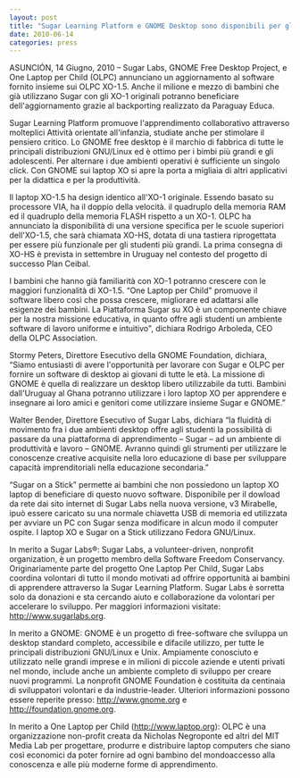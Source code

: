 ```yaml
---
layout: post
title: "Sugar Learning Platform e GNOME Desktop sono disponibili per gli XO-1.5 di One Laptop per Child; Compatibili anche per i nuovi XO-HS High School Edition"
date: 2010-06-14
categories: press
---
```



ASUNCIÓN, 14 Giugno, 2010 – Sugar Labs, GNOME Free Desktop Project, e One
Laptop per Child (OLPC) annunciano un aggiornamento al software fornito
insieme sui OLPC XO-1.5. Anche il milione e mezzo di bambini che già
utilizzano Sugar con gli XO-1 originali potranno beneficiare
dell'aggiornamento grazie al backporting realizzato da Paraguay Educa.

Sugar Learning Platform promuove l'apprendimento collaborativo attraverso
molteplici Attività orientate all'infanzia, studiate anche per stimolare il
pensiero critico. Lo GNOME free desktop è il marchio di fabbrica di tutte le
principali distribuzioni GNU/Linux ed è ottimo per i bimbi più grandi e gli
adolescenti. Per alternare i due ambienti operativi è sufficiente un singolo
click. Con GNOME sui laptop XO si apre la porta a migliaia di altri
applicativi per la didattica e per la produttività.

Il laptop XO-1.5 ha design identico all'XO-1 originale. Essendo basato su
processore VIA, ha il doppio della velocità. il quadruplo della memoria RAM ed
il quadruplo della memoria FLASH rispetto a un XO-1. OLPC ha annunciato la
disponibilità di una versione specifica per le scuole superiori dell'XO-1.5,
che sarà chiamata XO-HS, dotata di una tastiera riprogettata per essere più
funzionale per gli studenti più grandi. La prima consegna di XO-HS è prevista
in settembre in Uruguay nel contesto del progetto di successo Plan Ceibal.

I bambini che hanno già familiarità con XO-1 potranno crescere con le maggiori
funzionalità di XO-1.5. “One Laptop per Child" promuove il software libero
così che possa crescere, migliorare ed adattarsi alle esigenze dei bambini. La
Piattaforma Sugar su XO è un componente chiave per la nostra missione
educativa, in quanto offre agli studenti un ambiente software di lavoro
uniforme e intuitivo", dichiara Rodrigo Arboleda, CEO della OLPC Association.

Stormy Peters, Direttore Esecutivo della GNOME Foundation, dichiara, “Siamo
entusiasti di avere l'opportunità per lavorare con Sugar e OLPC per fornire un
software di desktop ai giovani di tutte le età. La missione di GNOME è quella
di realizzare un desktop libero utilizzabile da tutti. Bambini dall'Uruguay al
Ghana potranno utilizzare i loro laptop XO per apprendere e insegnare ai loro
amici e genitori come utilizzare insieme Sugar e GNOME.”

Walter Bender, Direttore Esecutivo of Sugar Labs, dichiara “la fluidità di
movimento fra i due ambienti desktop offre agli studenti la possibilità di
passare da una piattaforma di apprendimento – Sugar – ad un ambiente di
produttività e lavoro – GNOME. Avranno quindi gli strumenti per utilizzare le
conoscenze creative acquisite nella loro educazione di base per sviluppare
capacità imprenditoriali nella educazione secondaria.”

“Sugar on a Stick” permette ai bambini che non possiedono un laptop XO laptop
di beneficiare di questo nuovo software. Disponibile per il dowload da rete
dai sito internet di Sugar Labs nella nuova versione, v3 Mirabelle, ipuò
essere caricato su una normale chiavetta USB di memoria ed utilizzata per
avviare un PC con Sugar senza modificare in alcun modo il computer ospite. I
laptop XO e Sugar on a Stick utilizzano Fedora GNU/Linux.

In merito a Sugar Labs®: Sugar Labs, a volunteer-driven, nonprofit
organization, è un progetto membro della Software Freedom Conservancy.
Originariamente parte del progetto One Laptop Per Child, Sugar Labs coordina
volontari di tutto il mondo motivati ad offrire opportunità ai bambini di
apprendere attraverso la Sugar Learning Platform. Sugar Labs è sorretta solo
da donazioni e sta cercando aiuto e collaborazione da volontari per accelerare
lo sviluppo. Per maggiori informazioni visitate: <http://www.sugarlabs.org>.

In merito a GNOME: GNOME è un progetto di free-software che sviluppa un
desktop standard completo, accessibile e difacile utilizzo, per tutte le
principali distribuzioni GNU/Linux e Unix. Ampiamente conosciuto e utilizzato
nelle grandi imprese e in milioni di piccole aziende e utenti privati nel
mondo, include anche un ambiente completo di sviluppo per creare nuovi
programmi. La nonprofit GNOME Foundation è costituita da centinaia di
sviluppatori volontari e da industrie-leader. Ulteriori informazioni possono
essere reperite presso: <http://www.gnome.org> e
<http://foundation.gnome.org>.

In merito a One Laptop per Child (<http://www.laptop.org>): OLPC è una
organizzazione non-profit creata da Nicholas Negroponte ed altri del MIT Media
Lab per progettare, produrre e distribuire laptop computers che siano così
economici da poter fornire ad ogni bambino del mondoaccesso alla conoscenza e
alle più moderne forme di apprendimento.

